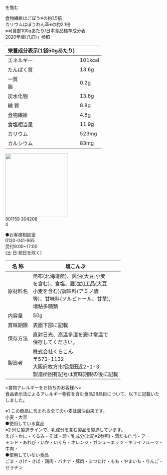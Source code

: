 を惟む

食物繊維はごぼう※の約1\.5倍<br>カリウムはぼうれん草※の約2\.1倍<br>※可食部100gあたり/日本食品標準成分表<br>2020年版\(八訂\)」参照

|栄養成分表示\(1袋50gあたり\)||
|-|-|
|エネルギー|101kcal|
|たんぱく質|13\.6g|
|一質<br>脂|0\.2g|
|炭水化物|13\.6g|
|糖 質|8\.8g|
|食物繊維|4\.8g|
|食塩相当量|11\.9g|
|カリウム|523mg|
|カルシウム|83mg|

<img src="figures/in_gallery6_p1_figure_0.png" width="200px"><br>
901159 304208<br>4

●お客様相談室<br>0120\-041\-965<br>受付9:00~17:00<br>\(土·日·祝日を除く\)

|名 称|塩こんぶ|
|-|-|
|原材料名|昆布\(北海道産\)、醤油\(大豆·小麦<br>を含む\)、食塩、醤油加工品\(大豆<br>小麦を含む\)/調味料\(アミノ酸<br>等\)、甘味料\(ソルビトール、甘草\),<br>増粘多糖類|
|内容量|50g|
|賞味期限|表面下部に記載|
|保存方法|直射日光、高温多湿を避け常温で<br>保存してください。|
|製造者|株式会社くらこん<br>〒573\-1132<br>大阪府枚方市招提田近2\-1\-3<br>製造所固有記号は賞味期限の後に記載|

<食物アレルギーをお持ちのお客様へ><br>食品表示法によるアレルギー物質を含む食品28品目について、以下に記載いたしました。

※1 この商品に含まれる全ての小麦は醤油由来です。<br>小麦・大豆<br>●使用している食品<br>※2 同じ製造ラインで、乳成分を含む製品を製造しています。<br>えび・かに・くるみ・そぱ・卵・乳成分\(上記※2参照\)・湾だも\(^\_^\)・アー<br>モンド・あわび・いか・いくら・オレンジ・ガンューエッツ・キライフルーツ・牛肉・<br>●使用していない食品<br>ごま・さけ・さば・鶏肉・バナナ・豚肉・まつたけ・もも・やまいも・りんご・セラチン
